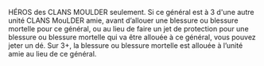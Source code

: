 HÉROS des CLANS MOULDER seulement.
Si ce général est à 3 d'une autre unité CLANS
MouLDER amie, avant d’allouer une blessure ou
blessure mortelle pour ce général, ou au lieu de faire
un jet de protection pour une blessure ou blessure
mortelle qui va être allouée à ce général, vous pouvez
jeter un dé. Sur 3+, la blessure ou blessure mortelle
est allouée à l’unité amie au lieu de ce général.
